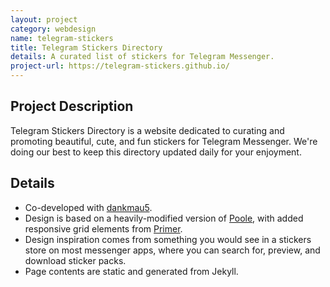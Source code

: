 ```yaml
---
layout: project
category: webdesign
name: telegram-stickers
title: Telegram Stickers Directory
details: A curated list of stickers for Telegram Messenger.
project-url: https://telegram-stickers.github.io/
---
```


## Project Description

Telegram Stickers Directory is a website dedicated to curating and promoting beautiful, cute, and fun stickers for Telegram Messenger. We're doing our best to keep this directory updated daily for your enjoyment.

## Details

* Co-developed with [dankmau5](https://twitter.com/dankmau5).
* Design is based on a heavily-modified version of [Poole](http://getpoole.com), with added responsive grid elements from [Primer](https://primercss.io).
* Design inspiration comes from something you would see in a stickers store on most messenger apps, where you can search for, preview, and download sticker packs.
* Page contents are static and generated from Jekyll.
